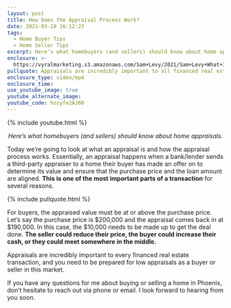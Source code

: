```yaml
---
layout: post
title: How Does the Appraisal Process Work?
date: 2021-03-10 16:12:23
tags:
  - Home Buyer Tips
  - Home Seller Tips
excerpt: Here’s what homebuyers (and sellers) should know about home appraisals.
enclosure: >-
  https://vyralmarketing.s3.amazonaws.com/Sam+Levy/2021/Sam+Levy+What+Is+an+Appraisal+3.mp4
pullquote: Appraisals are incredibly important to all financed real estate transactions.
enclosure_type: video/mp4
enclosure_time:
use_youtube_image: true
youtube_alternate_image:
youtube_code: hozyfe2AJ60
---
```

{% include youtube.html %}

<p style="text-align: center;"><em>Here’s what homebuyers (and sellers) should know about home appraisals.</em></p>

Today we’re going to look at what an appraisal is and how the appraisal process works. Essentially, an appraisal happens when a bank/lender sends a third-party appraiser to a home their buyer has made an offer on to determine its value and ensure that the purchase price and the loan amount are aligned. **This is one of the most important parts of a transaction** for several reasons.

{% include pullquote.html %}

For buyers, the appraised value must be at or above the purchase price. Let’s say the purchase price is $200,000 and the appraisal comes back in at $190,000. In this case, the $10,000 needs to be made up to get the deal done. **The seller could reduce their price, the buyer could increase their cash, or they could meet somewhere in the middle.&nbsp;**

Appraisals are incredibly important to every financed real estate transaction, and you need to be prepared for low appraisals as a buyer or seller in this market.&nbsp;

If you have any questions for me about buying or selling a home in Phoenix, don’t hesitate to reach out via phone or email. I look forward to hearing from you soon.
